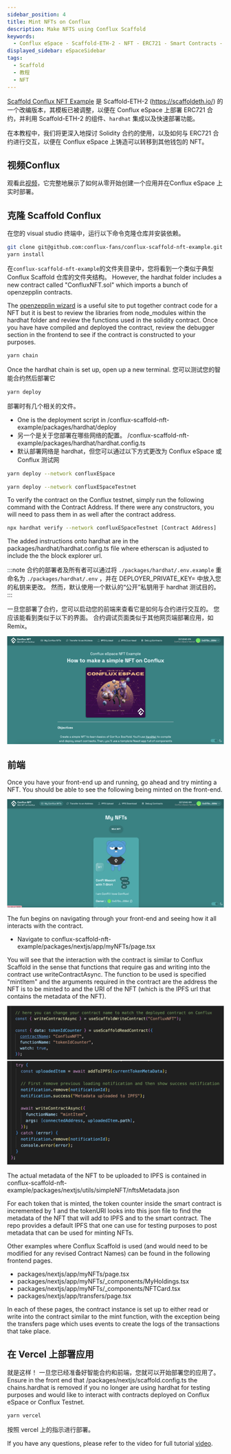 ```yaml
---
sidebar_position: 4
title: Mint NFTs on Conflux
description: Make NFTS using Conflux Scaffold
keywords:
  - Conflux eSpace - Scaffold-ETH-2 - NFT - ERC721 - Smart Contracts - Hardhat - React - Frontend Development - Solidity - JavaScript - TypeScript - Yarn - Git - Deployment - Vercel - Contract Interaction - Blockchain - Web3 Development - dApp - EVM Compatibility - NextJS - Environment Variables - Contract Verification - Wallet Integration - Video Tutorial - GitHub Repository - Component Library - Hooks - Network Configuration - IPFS - OpenZeppelin - Metadata - Token URI - Minting - Token Transfer - Event Logging
displayed_sidebar: eSpaceSidebar
tags:
  - Scaffold
  - 教程
  - NFT
---
```


[Scaffold Conflux NFT Example](https://github.com/conflux-fans/conflux-scaffold-nft-example) 是 Scaffold-ETH-2 (https://scaffoldeth.io/) 的一个改编版本，其模板已被调整，以便在 Conflux eSpace 上部署 ERC721 合约，并利用 Scaffold-ETH-2 的组件、`hardhat` 集成以及快速部署功能。

在本教程中，我们将更深入地探讨 Solidity 合约的使用，以及如何与 ERC721 合约进行交互，以便在 Conflux eSpace 上铸造可以转移到其他钱包的 NFT。

## 视频Conflux

观看此[视频](https://youtu.be/sj2ph_ctQUg)，它完整地展示了如何从零开始创建一个应用并在Conflux eSpace 上实时部署。

## 克隆 Scaffold Conflux

在您的 visual studio 终端中，运行以下命令克隆仓库并安装依赖。

```bash
git clone git@github.com:conflux-fans/conflux-scaffold-nft-example.git
yarn install
```

在`conflux-scaffold-nft-example`的文件夹目录中，您将看到一个类似于典型 Conflux Scaffold 仓库的文件夹结构。 However, the hardhat folder includes a new contract called "ConfluxNFT.sol" which imports a bunch of openzepplin contracts.

The [openzepplin wizard](https://wizard.openzeppelin.com/#erc721) is a useful site to put together contract code for a NFT but it is best to review the libraries from node_modules within the hardhat folder and review the functions used in the solidity contract. Once you have have compiled and deployed the contract, review the debugger section in the frontend to see if the contract is constructed to your purposes.

```bash
yarn chain
```

Once the hardhat chain is set up, open up a new terminal. 您可以测试您的智能合约然后部署它

```bash
yarn deploy
```

部署时有几个相关的文件。

- One is the deployment script in /conflux-scaffold-nft-example/packages/hardhat/deploy
- 另一个是关于您部署在哪些网络的配置。 /conflux-scaffold-nft-example/packages/hardhat/hardhat.config.ts
- 默认部署网络是 hardhat，但您可以通过以下方式更改为 Conflux eSpace 或 Conflux 测试网

```bash
yarn deploy --network confluxESpace
```

```bash
yarn deploy --network confluxESpaceTestnet
```

To verify the contract on the Conflux testnet, simply run the following command with the Contract Address. If there were any constructors, you will need to pass them in as well after the contract address.

```sh
npx hardhat verify --network confluxESpaceTestnet [Contract Address] 
```

The added instructions onto hardhat are in the packages/hardhat/hardhat.config.ts file where etherscan is adjusted to include the the block explorer url.

:::note
合约的部署者及所有者可以通过将 `./packages/hardhat/.env.example` 重命名为 `./packages/hardhat/.env` ，并在 DEPLOYER_PRIVATE_KEY= 中放入您的私钥来更改。 然而，默认使用一个默认的“公开”私钥用于 hardhat 测试目的。
:::

一旦您部署了合约，您可以启动您的前端来查看它是如何与合约进行交互的。 您应该能看到类似于以下的界面。 合约调试页面类似于其他网页端部署应用，如 Remix。

![Front-end](../img/Home.png)

## 前端

Once you have your front-end up and running, go ahead and try minting a NFT. You should be able to see the following being minted on the front-end.

![Minting NFT](../img/NFTExample.png)

The fun begins on navigating through your front-end and seeing how it all interacts with the contract.

- Navigate to conflux-scaffold-nft-example/packages/nextjs/app/myNFTs/page.tsx

You will see that the interaction with the contract is similar to Conflux Scaffold in the sense that functions that require gas and writing into the contract use writeContractAsync. The function to be used is specified "mintItem" and the arguments required in the contract are the address the NFT is to be minted to and the URI of the NFT (which is the IPFS url that contains the metadata of the NFT).

![Setting up Contract Instance for Reading or Writing into Contract Address](../img/ReadWrite.png)
![Writing into Contract](../img/MintFunction.png)

The actual metadata of the NFT to be uploaded to IPFS is contained in conflux-scaffold-nft-example/packages/nextjs/utils/simpleNFT/nftsMetadata.json

For each token that is minted, the token counter inside the smart contract is incremented by 1 and the tokenURI looks into this json file to find the metadata of the NFT that will add to IPFS and to the smart contract. The repo provides a default IPFS that one can use for testing purposes to post metadata that can be used for minting NFTs.

Other examples where Conflux Scaffold is used (and would need to be modified for any revised Contract Names) can be found in the following frontend pages.

- packages/nextjs/app/myNFTs/page.tsx
- packages/nextjs/app/myNFTs/_components/MyHoldings.tsx
- packages/nextjs/app/myNFTs/_components/NFTCard.tsx
- packages/nextjs/app/transfers/page.tsx

In each of these pages, the contract instance is set up to either read or write into the contract similar to the mint function, with the exception being the transfers page which uses events to create the logs of the transactions that take place.

## 在 Vercel 上部署应用

就是这样！ 一旦您已经准备好智能合约和前端，您就可以开始部署您的应用了。 Ensure in the front end that /packages/nextjs/scaffold.config.ts the chains.hardhat is removed if you no longer are using hardhat for testing purposes and would like to interact with contracts deployed on Conflux eSpace or Conflux Testnet.

```bash
yarn vercel
```

按照 vercel 上的指示进行部署。

If you have any questions, please refer to the video for full tutorial [video](https://youtu.be/sj2ph_ctQUg).